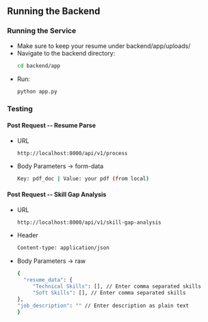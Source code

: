 ## Running the Backend

### Running the Service

- Make sure to keep your resume under backend/app/uploads/
- Navigate to the backend directory:
  ```bash
  cd backend/app
- Run:
  ```bash
  python app.py
### Testing
#### Post Request -- Resume Parse
- URL
  ```bash
  http://localhost:8000/api/v1/process
- Body Parameters -> form-data
  ```bash
  Key: pdf_doc | Value: your pdf (from local)

#### Post Request -- Skill Gap Analysis
- URL
  ```bash
  http://localhost:8000/api/v1/skill-gap-analysis
- Header
  ```bash
  Content-type: application/json
- Body Parameters -> raw
  ```bash
  {
    "resume_data": {
       "Technical Skills": [], // Enter comma separated skills
       "Soft Skills": [], // Enter comma separated skills
  },
  "job_description": "" // Enter description as plain text
  }
